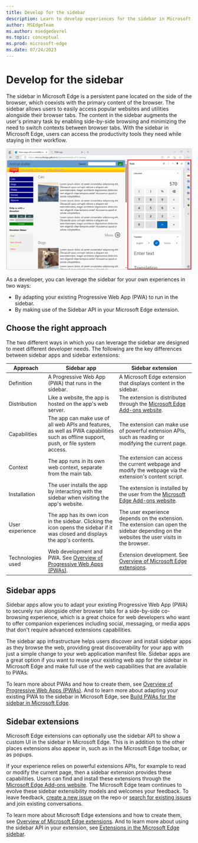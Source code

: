```yaml
---
title: Develop for the sidebar
description: Learn to develop experiences for the sidebar in Microsoft Edge, by either installing a Progressive Web App, or using the extension sidebar API.
author: MSEdgeTeam
ms.author: msedgedevrel
ms.topic: conceptual
ms.prod: microsoft-edge
ms.date: 07/24/2023
---
```

# Develop for the sidebar

The sidebar in Microsoft Edge is a persistent pane located on the side of the browser, which coexists with the primary content of the browser. The sidebar allows users to easily access popular websites and utilities alongside their browser tabs. The content in the sidebar augments the user's primary task by enabling side-by-side browsing and minimizing the need to switch contexts between browser tabs. With the sidebar in Microsoft Edge, users can access the productivity tools they need while staying in their workflow.

![The sidebar in Microsoft Edge, showing useful tools, alongside the main tab](./sidebar-images/sidebar.png)

As a developer, you can leverage the sidebar for your own experiences in two ways:

* By adapting your existing Progressive Web App (PWA) to run in the sidebar.
* By making use of the Sidebar API in your Microsoft Edge extension.


<!-- ====================================================================== -->
## Choose the right approach

The two different ways in which you can leverage the sidebar are designed to meet different developer needs. The following are the key differences between sidebar apps and sidebar extensions:

|Approach | Sidebar app | Sidebar extension |
|---|---|---|
| Definition | A Progressive Web App (PWA) that runs in the sidebar. | A Microsoft Edge extension that displays content in the sidebar. |
| Distribution | Like a website, the app is hosted on the app's web server. | The extension is distributed through the [Microsoft Edge Add-ons website](https://microsoftedge.microsoft.com/addons/Microsoft-Edge-Extensions-Home). |
| Capabilities | The app can make use of all web APIs and features, as well as PWA capabilities such as offline support, push, or file system access. | The extension can make use of powerful extension APIs, such as reading or modifying the current page. |
| Context | The app runs in its own web context, separate from the main tab. | The extension can access the current webpage and modify the webpage via the extension's content script. |
| Installation | The user installs the app by interacting with the sidebar when visiting the app's website. | The extension is installed by the user from the [Microsoft Edge Add-ons website](https://microsoftedge.microsoft.com/addons/Microsoft-Edge-Extensions-Home). |
| User experience | The app has its own icon in the sidebar. Clicking the icon opens the sidebar if it was closed and displays the app's contents. | The user experience depends on the extension. The extension can open the sidebar depending on the websites the user visits in the browser. |
| Technologies used | Web development and PWA. See [Overview of Progressive Web Apps (PWAs)](/microsoft-edge/progressive-web-apps-chromium/index.md). | Extension development.  See [Overview of Microsoft Edge extensions](/microsoft-edge/extensions-chromium/index.md). |


<!-- ====================================================================== -->
## Sidebar apps

Sidebar apps allow you to adapt your existing Progressive Web App (PWA) to securely run alongside other browser tabs for a side-by-side co-browsing experience, which is a great choice for web developers who want to offer companion experiences including social, messaging, or media apps that don't require advanced extensions capabilities.

The sidebar app infrastructure helps users discover and install sidebar apps as they browse the web, providing great discoverability for your app with just a simple change to your web application manifest file. Sidebar apps are a great option if you want to reuse your existing web app for the sidebar in Microsoft Edge and make full use of the web capabilities that are available to PWAs.

To learn more about PWAs and how to create them, see [Overview of Progressive Web Apps (PWAs)](../progressive-web-apps-chromium/index.md). And to learn more about adapting your existing PWA to the sidebar in Microsoft Edge, see [Build PWAs for the sidebar in Microsoft Edge](../progressive-web-apps-chromium/how-to/sidebar.md).


<!-- ====================================================================== -->
## Sidebar extensions

Microsoft Edge extensions can optionally use the sidebar API to show a custom UI in the sidebar in Microsoft Edge. This is in addition to the other places extensions also appear in, such as in the Microsoft Edge toolbar, or as popups.

If your experience relies on powerful extensions APIs, for example to read or modify the current page, then a sidebar extension provides these capabilities. Users can find and install these extensions through the [Microsoft Edge Add-ons website](https://microsoftedge.microsoft.com/addons/Microsoft-Edge-Extensions-Home). The Microsoft Edge team continues to evolve these sidebar extensibility models and welcomes your feedback. To leave feedback, [create a new issue](https://github.com/MicrosoftEdge/MSEdgeExplainers/issues/new/) on the repo or [search for existing issues](https://github.com/MicrosoftEdge/MSEdgeExplainers/issues) and join existing conversations.


To learn more about Microsoft Edge extensions and how to create them, see [Overview of Microsoft Edge extensions](../extensions-chromium/index.md). And to learn more about using the sidebar API in your extension, see [Extensions in the Microsoft Edge sidebar](../extensions-chromium/developer-guide/sidebar.md).
